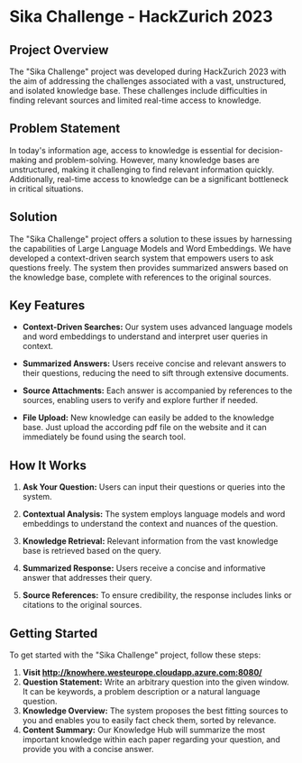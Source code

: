 # Sika Challenge - HackZurich 2023

## Project Overview

The "Sika Challenge" project was developed during HackZurich 2023 with the aim of addressing the challenges associated with a vast, unstructured, and isolated knowledge base. These challenges include difficulties in finding relevant sources and limited real-time access to knowledge.

## Problem Statement

In today's information age, access to knowledge is essential for decision-making and problem-solving. However, many knowledge bases are unstructured, making it challenging to find relevant information quickly. Additionally, real-time access to knowledge can be a significant bottleneck in critical situations.

## Solution

The "Sika Challenge" project offers a solution to these issues by harnessing the capabilities of Large Language Models and Word Embeddings. We have developed a context-driven search system that empowers users to ask questions freely. The system then provides summarized answers based on the knowledge base, complete with references to the original sources.

## Key Features

- **Context-Driven Searches:** Our system uses advanced language models and word embeddings to understand and interpret user queries in context.

- **Summarized Answers:** Users receive concise and relevant answers to their questions, reducing the need to sift through extensive documents.

- **Source Attachments:** Each answer is accompanied by references to the sources, enabling users to verify and explore further if needed.

- **File Upload:** New knowledge can easily be added to the knowledge base. Just upload the according pdf file on the website and it can immediately be found using the search tool.

## How It Works

1. **Ask Your Question:** Users can input their questions or queries into the system.

2. **Contextual Analysis:** The system employs language models and word embeddings to understand the context and nuances of the question.

3. **Knowledge Retrieval:** Relevant information from the vast knowledge base is retrieved based on the query.

4. **Summarized Response:** Users receive a concise and informative answer that addresses their query.

5. **Source References:** To ensure credibility, the response includes links or citations to the original sources.

## Getting Started

To get started with the "Sika Challenge" project, follow these steps:

1. **Visit http://knowhere.westeurope.cloudapp.azure.com:8080/**
2. **Question Statement:** Write an arbitrary question into the given window. It can be keywords, a problem description or a natural language question.
3. **Knowledge Overview:** The system proposes the best fitting sources to you and enables you to easily fact check them, sorted by relevance.
4. **Content Summary:** Our Knowledge Hub will summarize the most important knowledge within each paper regarding your question, and provide you with a concise answer.
